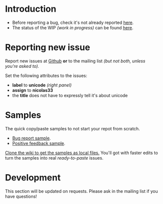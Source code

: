 # Introduction

* Before reporting a bug, check it's not already reported [here](https://github.com/OfflineIMAP/offlineimap/labels/unicode).
* The status of the WIP *(work in progress)* can be found [here](https://github.com/OfflineIMAP/offlineimap/wiki/Unicode-status).


# Reporting new issue

Report new issues at
[Github](https://github.com/OfflineIMAP/offlineimap/issues/new) **or** to the
mailing list *(but not both, unless you're asked to).*

Set the following attributes to the issues:
* **label** to **unicode** *(right panel)*
* **assign** to **nicolas33**
* the **title** does not have to expressly tell it's about unicode


# Samples

The quick copy/paste samples to not start your repot from scratch.

* [Bug report sample](https://github.com/OfflineIMAP/offlineimap/wiki/Unicode-bug-report-sample).
* [Positive feedback sample](https://github.com/OfflineIMAP/offlineimap/wiki/Unicode-positive-feedback-sample).

[Clone the wiki to get the samples as local files.](https://github.com/OfflineIMAP/offlineimap.wiki.git)
You'll got with faster edits to turn the samples into real *ready-to-paste* issues.


# Development

This section will be updated on requests.
Please ask in the mailing list if you have questions!
